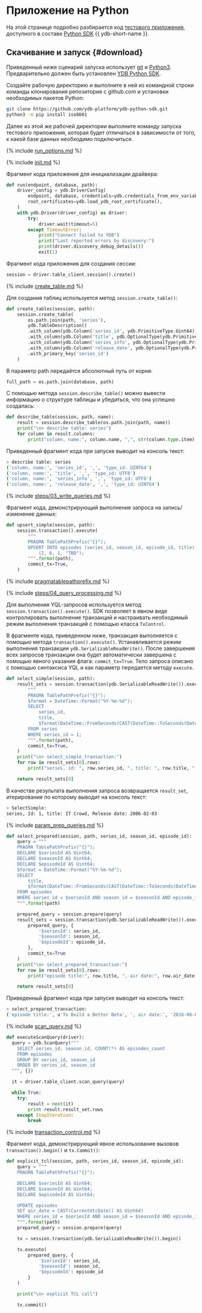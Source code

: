 # Приложение на Python

На этой странице подробно разбирается код [тестового приложения](https://github.com/ydb-platform/ydb-python-sdk/tree/master/examples/basic_example_v1), доступного в составе [Python SDK](https://github.com/ydb-platform/ydb-python-sdk) {{ ydb-short-name }}.

## Скачивание и запуск {#download}

Приведенный ниже сценарий запуска использует [git](https://git-scm.com/downloads) и [Python3](https://www.python.org/downloads/). Предварительно должен быть установлен [YDB Python SDK](../../../reference/ydb-sdk/install.md).

Создайте рабочую директорию и выполните в ней из командной строки команды клонирования репозитория с github.com и установки необходимых пакетов Python:

``` bash
git clone https://github.com/ydb-platform/ydb-python-sdk.git
python3 -m pip install iso8601
```

Далее из этой же рабочей директории выполните команду запуска тестового приложения, которая будет отличаться в зависимости от того, к какой базе данных необходимо подключиться.

{% include [run_options.md](_includes/run_options.md) %}

{% include [init.md](../_includes/steps/01_init.md) %}

Фрагмент кода приложения для инициализации драйвера:

```python
def run(endpoint, database, path):
    driver_config = ydb.DriverConfig(
        endpoint, database, credentials=ydb.credentials_from_env_variables(),
        root_certificates=ydb.load_ydb_root_certificate(),
    )
    with ydb.Driver(driver_config) as driver:
        try:
            driver.wait(timeout=5)
        except TimeoutError:
            print("Connect failed to YDB")
            print("Last reported errors by discovery:")
            print(driver.discovery_debug_details())
            exit(1)
```

Фрагмент кода приложения для создания сессии:

```python
session = driver.table_client.session().create()
```

{% include [create_table.md](../_includes/steps/02_create_table.md) %}

Для создания таблиц используется метод `session.create_table()`:

```python
def create_tables(session, path):
    session.create_table(
        os.path.join(path, 'series'),
        ydb.TableDescription()
        .with_column(ydb.Column('series_id', ydb.PrimitiveType.Uint64))  # not null column
        .with_column(ydb.Column('title', ydb.OptionalType(ydb.PrimitiveType.Utf8)))
        .with_column(ydb.Column('series_info', ydb.OptionalType(ydb.PrimitiveType.Utf8)))
        .with_column(ydb.Column('release_date', ydb.OptionalType(ydb.PrimitiveType.Uint64)))
        .with_primary_key('series_id')
    )
```

В параметр path передаётся абсолютный путь от корня:

```python
full_path = os.path.join(database, path)
```

С помощью метода `session.describe_table()` можно вывести информацию о структуре таблицы и убедиться, что она успешно создалась:

```python
def describe_table(session, path, name):
    result = session.describe_table(os.path.join(path, name))
    print("\n> describe table: series")
    for column in result.columns:
        print("column, name:", column.name, ",", str(column.type.item).strip())
```

Приведенный фрагмент кода при запуске выводит на консоль текст:

```bash
> describe table: series
('column, name:', 'series_id', ',', 'type_id: UINT64')
('column, name:', 'title', ',', 'type_id: UTF8')
('column, name:', 'series_info', ',', 'type_id: UTF8')
('column, name:', 'release_date', ',', 'type_id: UINT64')
```
{% include [steps/03_write_queries.md](../_includes/steps/03_write_queries.md) %}

Фрагмент кода, демонстрирующий выполнение запроса на запись/изменение данных:

```python
def upsert_simple(session, path):
    session.transaction().execute(
        """
        PRAGMA TablePathPrefix("{}");
        UPSERT INTO episodes (series_id, season_id, episode_id, title) VALUES
            (2, 6, 1, "TBD");
        """.format(path),
        commit_tx=True,
    )
```

{% include [pragmatablepathprefix.md](../_includes/auxilary/pragmatablepathprefix.md) %}

{% include [steps/04_query_processing.md](../_includes/steps/04_query_processing.md) %}

Для выполнения YQL-запросов используется метод `session.transaction().execute()`.
SDK позволяет в явном виде контролировать выполнение транзакций и настраивать необходимый режим выполнения транзакций с помощью класса `TxControl`.

В фрагменте кода, приведенном ниже, транзакция выполняется с помощью метода `transaction().execute()`. Устанавливается режим выполнения транзакции `ydb.SerializableReadWrite()`. После завершения всех запросов транзакции она будет автоматически завершена с помощью явного указания флага: `commit_tx=True`. Тело запроса описано с помощью синтаксиса YQL и как параметр передается методу `execute`.

```python
def select_simple(session, path):
    result_sets = session.transaction(ydb.SerializableReadWrite()).execute(
        """
        PRAGMA TablePathPrefix("{}");
        $format = DateTime::Format("%Y-%m-%d");
        SELECT
            series_id,
            title,
            $format(DateTime::FromSeconds(CAST(DateTime::ToSeconds(DateTime::IntervalFromDays(CAST(release_date AS Int16))) AS Uint32))) AS release_date
        FROM series
        WHERE series_id = 1;
        """.format(path),
        commit_tx=True,
    )
    print("\n> select_simple_transaction:")
    for row in result_sets[0].rows:
        print("series, id: ", row.series_id, ", title: ", row.title, ", release date: ", row.release_date)

    return result_sets[0]
```

В качестве результата выполнения запроса возвращается `result_set`, итерирование по которому выводит на консоль текст:

```bash
> SelectSimple:
series, Id: 1, title: IT Crowd, Release date: 2006-02-03
```


{% include [param_prep_queries.md](../_includes/steps/07_param_prep_queries.md) %}

```python
def select_prepared(session, path, series_id, season_id, episode_id):
    query = """
    PRAGMA TablePathPrefix("{}");
    DECLARE $seriesId AS Uint64;
    DECLARE $seasonId AS Uint64;
    DECLARE $episodeId AS Uint64;
    $format = DateTime::Format("%Y-%m-%d");
    SELECT
        title,
        $format(DateTime::FromSeconds(CAST(DateTime::ToSeconds(DateTime::IntervalFromDays(CAST(air_date AS Int16))) AS Uint32))) AS air_date
    FROM episodes
    WHERE series_id = $seriesId AND season_id = $seasonId AND episode_id = $episodeId;
    """.format(path)

    prepared_query = session.prepare(query)
    result_sets = session.transaction(ydb.SerializableReadWrite()).execute(
        prepared_query, {
            '$seriesId': series_id,
            '$seasonId': season_id,
            '$episodeId': episode_id,
        },
        commit_tx=True
    )
    print("\n> select_prepared_transaction:")
    for row in result_sets[0].rows:
        print("episode title:", row.title, ", air date:", row.air_date)

    return result_sets[0]
```

Приведенный фрагмент кода при запуске выводит на консоль текст:

```bash
> select_prepared_transaction:
('episode title:', u'To Build a Better Beta', ', air date:', '2016-06-05')
```

{% include [scan_query.md](../_includes/steps/08_scan_query.md) %}

```python
def executeScanQuery(driver):
  query = ydb.ScanQuery("""
    SELECT series_id, season_id, COUNT(*) AS episodes_count
    FROM episodes
    GROUP BY series_id, season_id
    ORDER BY series_id, season_id
  """, {})

  it = driver.table_client.scan_query(query)

  while True:
    try:
        result = next(it)
        print result.result_set.rows
    except StopIteration:
        break
```

{% include [transaction_control.md](../_includes/steps/10_transaction_control.md) %}

Фрагмент кода, демонстрирующий явное использование вызовов `transaction().begin()` и `tx.Commit()`:

```python
def explicit_tcl(session, path, series_id, season_id, episode_id):
    query = """
    PRAGMA TablePathPrefix("{}");

    DECLARE $seriesId AS Uint64;
    DECLARE $seasonId AS Uint64;
    DECLARE $episodeId AS Uint64;

    UPDATE episodes
    SET air_date = CAST(CurrentUtcDate() AS Uint64)
    WHERE series_id = $seriesId AND season_id = $seasonId AND episode_id = $episodeId;
    """.format(path)
    prepared_query = session.prepare(query)

    tx = session.transaction(ydb.SerializableReadWrite()).begin()

    tx.execute(
        prepared_query, {
            '$seriesId': series_id,
            '$seasonId': season_id,
            '$episodeId': episode_id
        }
    )

    print("\n> explicit TCL call")

    tx.commit()
```


